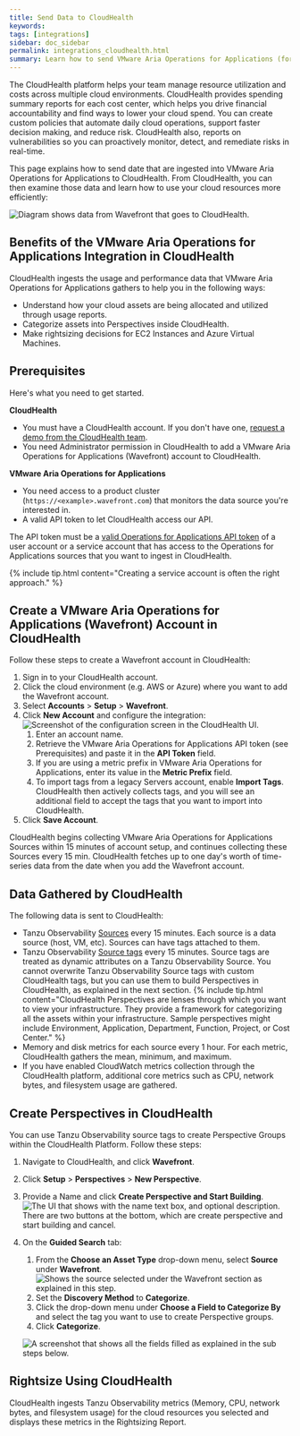 ```yaml
---
title: Send Data to CloudHealth
keywords:
tags: [integrations]
sidebar: doc_sidebar
permalink: integrations_cloudhealth.html
summary: Learn how to send VMware Aria Operations for Applications (formerly known as Tanzu Observability by Wavefront) data to CloudHealth.
---
```


The CloudHealth platform helps your team manage resource utilization and costs across multiple cloud environments. CloudHealth provides spending summary reports for each cost center, which helps you drive financial accountability and find ways to lower your cloud spend.  You can create custom policies that automate daily cloud operations, support faster decision making, and reduce risk. CloudHealth also, reports on vulnerabilities so you can proactively monitor, detect, and remediate risks in real-time.

This page explains how to send date that are ingested into VMware Aria Operations for Applications to CloudHealth. From CloudHealth, you can then examine those data and learn how to use your cloud resources more efficiently:

![Diagram shows data from Wavefront that goes to CloudHealth.](images/integration_cloudhleath_intro.png)

## Benefits of the VMware Aria Operations for Applications Integration in CloudHealth

CloudHealth ingests the usage and performance data that VMware Aria Operations for Applications gathers to help you in the following ways:
* Understand how your cloud assets are being allocated and utilized through usage reports.
* Categorize assets into Perspectives inside CloudHealth.
* Make rightsizing decisions for EC2 Instances and Azure Virtual Machines.


## Prerequisites

Here's what you need to get started.

**CloudHealth**
* You must have a CloudHealth account. If you don't have one, [request a demo from the CloudHealth team](https://go.cloudhealthtech.com/demo-request.html?ref=nav).
* You need Administrator permission in CloudHealth to add a VMware Aria Operations for Applications (Wavefront) account to CloudHealth.

**VMware Aria Operations for Applications**

* You need access to a product cluster (`https://<example>.wavefront.com`) that monitors the data source you're interested in.
* A valid API token to let CloudHealth access our API. 

<!--- Unclear whether this is true>
If your Operations for Applications service **is** onboarded to VMware Cloud services, provide a valid VMware Cloud services API token of a user account or the credentials of a server to server app that has access to the Operations for Applications sources that you want to ingest in CloudHealth. For details, see:
  
   * [How do I generate API tokens](https://docs.vmware.com/en/VMware-Cloud-services/services/Using-VMware-Cloud-Services/GUID-E2A3B1C1-E9AD-4B00-A6B6-88D31FCDDF7C.html)
   * [How do I manage API tokens in my Organization](https://docs.vmware.com/en/VMware-Cloud-services/services/Using-VMware-Cloud-Services/GUID-3A9C29E0-460B-4586-B51A-084443A960D0.html)
   * [Manage server to server apps](csp_server_to_server_apps.html)
  
  If your Operations for Applications service is **not** onboarded to VMware Cloud services, the API token must be a [valid Operations for Applications API token](api_tokens.html) of a user account or a service account that has access to the Operations for Applications sources that you want to ingest in CloudHealth. 

  {% include tip.html content="Creating a server to server app or a service account is often the right approach." %}
<!--->

The API token must be a [valid Operations for Applications API token](api_tokens.html) of a user account or a service account that has access to the Operations for Applications sources that you want to ingest in CloudHealth. 

{% include tip.html content="Creating a service account is often the right approach." %}

## Create a VMware Aria Operations for Applications (Wavefront) Account in CloudHealth

Follow these steps to create a Wavefront account in CloudHealth:

1. Sign in to your CloudHealth account.
1. Click the cloud environment (e.g. AWS or Azure) where you want to add the Wavefront account.
1. Select **Accounts** > **Setup** > **Wavefront**.
1. Click **New Account** and configure the integration:
  ![Screenshot of the configuration screen in the CloudHealth UI.](images/integration_cloudhealth_wavefront_setup.png)
    1. Enter an account name.
    1. Retrieve the VMware Aria Operations for Applications API token (see Prerequisites) and paste it in the **API Token** field.
    1. If you are using a metric prefix in VMware Aria Operations for Applications, enter its value in the **Metric Prefix** field.
    1. To import tags from a legacy Servers account, enable **Import Tags**. 
       CloudHealth then actively collects tags, and you will see an additional field to accept the tags that you want to import into CloudHealth.
1. Click **Save Account**.

CloudHealth begins collecting VMware Aria Operations for Applications Sources within 15 minutes of account setup, and continues collecting these Sources every 15 min. CloudHealth fetches up to one day's worth of time-series data from the date when you add the Wavefront account.

## Data Gathered by CloudHealth

The following data is sent to CloudHealth:

* Tanzu Observability [Sources](sources_managing.html) every 15 minutes. Each source is a data source (host, VM, etc). Sources can have tags attached to them.
* Tanzu Observability [Source tags](tags_overview.html#source-tags) every 15 minutes. Source tags are treated as dynamic attributes on a Tanzu Observability Source. You cannot overwrite Tanzu Observability Source tags with custom CloudHealth tags, but you can use them to build Perspectives in CloudHealth, as explained in the next section.
  {% include tip.html content="CloudHealth Perspectives are lenses through which you want to view your infrastructure. They provide a framework for categorizing all the assets within your infrastructure. Sample perspectives might include Environment, Application, Department, Function, Project, or Cost Center." %}
* Memory and disk metrics for each source every 1 hour. For each metric, CloudHealth gathers the mean, minimum, and maximum.
* If you have enabled CloudWatch metrics collection through the CloudHealth platform, additional core metrics such as CPU, network bytes, and filesystem usage are gathered.


## Create Perspectives in CloudHealth

You can use Tanzu Observability source tags to create Perspective Groups within the CloudHealth Platform. Follow these steps:

1. Navigate to CloudHealth, and click **Wavefront**.
1. Click **Setup** > **Perspectives** > **New Perspective**.
1. Provide a Name and click **Create Perspective and Start Building**.
  ![The UI that shows with the name text box, and optional description. There are two buttons at the bottom, which are create perspective and start building and cancel.](images/integartion_cloudhealth_perspective.png)
1. On the **Guided Search** tab:
    1. From the **Choose an Asset Type** drop-down menu, select **Source** under **Wavefront**.
        ![Shows the source selected under the Wavefront section as explained in this step.](images/integration_cloudhealth_perspective_asset_type.png)
    1. Set the **Discovery Method** to **Categorize**.
    1. Click the drop-down menu under **Choose a Field to Categorize By** and select the tag you want to use to create Perspective groups.
    1. Click **Categorize**.

    ![A screenshot that shows all the fields filled as explained in the sub steps below.](images/integartion_cloudhealth_perspective_group.png)

## Rightsize Using CloudHealth

CloudHealth ingests Tanzu Observability metrics (Memory, CPU, network bytes, and filesystem usage) for the cloud resources you selected and displays these metrics in the Rightsizing Report.
